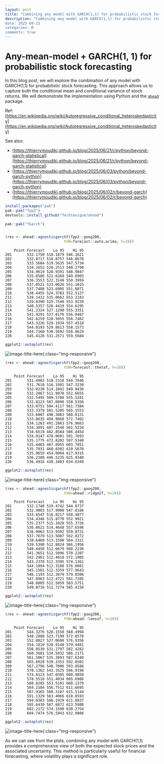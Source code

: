 ```yaml
---
layout: post
title: "Combining any model with GARCH(1,1) for probabilistic stock forecasting"
description: "Combining any model with GARCH(1,1) for probabilistic stock forecasting
date: 2025-09-23
categories: R
comments: true
---
```



# Any-mean-model + GARCH(1, 1) for probabilistic stock forecasting

In this blog post, we will explore the combination of any model with GARCH(1,1) for probabilistic stock forecasting. This approach allows us to capture both the conditional mean and conditional variance of stock returns. We will demonstrate the implementation using Python and the [`ahead`](https://github.com/Techtonique/ahead) package.

Ref: [https://en.wikipedia.org/wiki/Autoregressive_conditional_heteroskedasticity](https://en.wikipedia.org/wiki/Autoregressive_conditional_heteroskedasticity)

See also:
- [https://thierrymoudiki.github.io/blog/2025/06/21/r/python/beyond-garch-statistical](https://thierrymoudiki.github.io/blog/2025/06/21/r/python/beyond-garch-statistical)
- [https://thierrymoudiki.github.io/blog/2025/06/03/python/beyond-garch-python](https://thierrymoudiki.github.io/blog/2025/06/03/python/beyond-garch-python)
- [https://thierrymoudiki.github.io/blog/2025/06/02/r/beyond-garch](https://thierrymoudiki.github.io/blog/2025/06/02/r/beyond-garch)



```R
install.packages("pak")
pak::pak("fpp2")
devtools::install_github("Techtonique/ahead")
```


```R
pak::pak("fGarch")
```


```R

```


```R
(res <- ahead::agnosticgarchf(fpp2::goog200,
                           FUN=forecast::auto.arima, h=20))
```


        Point Forecast    Lo 95    Hi 95
    201       532.1750 518.1879 546.1621
    202       532.8717 518.8757 546.8678
    203       533.5684 519.5635 547.5734
    204       534.2652 520.2513 548.2790
    205       534.9619 520.9391 548.9847
    206       535.6586 521.6269 549.6903
    207       536.3553 522.3148 550.3959
    208       537.0521 523.0026 551.1015
    209       537.7488 523.6905 551.8071
    210       538.4455 524.3783 552.5127
    211       539.1422 525.0662 553.2183
    212       539.8390 525.7540 553.9239
    213       540.5357 526.4419 554.6295
    214       541.2324 527.1298 555.3351
    215       541.9291 527.8176 556.0407
    216       542.6259 528.5055 556.7462
    217       543.3226 529.1934 557.4518
    218       544.0193 529.8813 558.1573
    219       544.7160 530.5692 558.8629
    220       545.4128 531.2571 559.5684



```R
ggplot2::autoplot(res)
```


    
![image-title-here]({{base}}/images/2025-09-23/2025-09-23-ANYMODEL-plus-GARCH_7_0.png){:class="img-responsive"}
    



```R
(res <- ahead::agnosticgarchf(fpp2::goog200,
                           FUN=forecast::thetaf, h=20))
```


        Point Forecast    Lo 95    Hi 95
    201       531.4982 518.2318 544.7646
    202       531.7610 516.1991 547.3230
    203       532.0238 514.1041 549.9436
    204       532.2867 511.9078 552.6655
    205       532.5495 509.5788 555.5201
    206       532.8123 507.0890 558.5356
    207       533.0751 504.4117 561.7384
    208       533.3379 501.5205 565.1553
    209       533.6007 498.3883 568.8131
    210       533.8635 494.9868 572.7402
    211       534.1263 491.2863 576.9663
    212       534.3891 487.2548 581.5234
    213       534.6519 482.8584 586.4454
    214       534.9147 478.0601 591.7693
    215       535.1775 472.8202 597.5348
    216       535.4403 467.0955 603.7851
    217       535.7031 460.8392 610.5670
    218       535.9659 454.0004 617.9315
    219       536.2288 446.5235 625.9340
    220       536.4916 438.3483 634.6349



```R
ggplot2::autoplot(res)
```


    
![image-title-here]({{base}}/images/2025-09-23/2025-09-23-ANYMODEL-plus-GARCH_9_0.png){:class="img-responsive"}
    



```R
(res <- ahead::agnosticgarchf(fpp2::goog200,
                           FUN=ahead::ridge2f, h=20))
```


        Point Forecast    Lo 95    Hi 95
    201       532.1740 519.4742 544.8737
    202       532.9003 517.9900 547.8106
    203       533.6547 516.8217 550.4877
    204       534.4346 515.8770 552.9921
    205       535.2377 515.1028 555.3726
    206       536.0622 514.4648 557.6596
    207       536.9062 513.9392 559.8731
    208       537.7679 513.5087 562.0272
    209       538.6460 513.1598 564.1321
    210       539.5390 512.8824 566.1956
    211       540.4458 512.6679 568.2236
    212       541.3651 512.5096 570.2207
    213       542.2961 512.4018 572.1905
    214       543.2378 512.3395 574.1361
    215       544.1894 512.3188 576.0601
    216       545.1501 512.3359 577.9643
    217       546.1193 512.3879 579.8506
    218       547.0963 512.4721 581.7205
    219       548.0805 512.5859 583.5751
    220       549.0716 512.7274 585.4158



```R
ggplot2::autoplot(res)
```


    
![image-title-here]({{base}}/images/2025-09-23/2025-09-23-ANYMODEL-plus-GARCH_11_0.png){:class="img-responsive"}
    



```R
(res <- ahead::agnosticgarchf(fpp2::goog200,
                           FUN=ahead::loessf, h=20))
```


        Point Forecast    Lo 95    Hi 95
    201       544.3276 520.1558 568.4994
    202       548.2888 523.7199 572.8578
    203       552.0027 527.0698 576.9356
    204       554.1810 528.9140 579.4481
    205       556.8539 531.2797 582.4282
    206       560.3601 534.5032 586.2171
    207       561.5067 535.3893 587.6240
    208       565.6928 539.3353 592.0502
    209       567.2796 540.7006 593.8586
    210       570.1362 543.3525 596.9198
    211       574.0123 547.0395 600.9850
    212       578.5510 551.4034 605.6986
    213       580.8285 553.5191 608.1379
    214       584.2104 556.7512 611.6695
    215       587.9165 560.3187 615.5144
    216       591.1329 563.4066 618.8593
    217       594.0383 566.1929 621.8837
    218       595.6430 567.6872 623.5988
    219       602.2172 574.1590 630.2754
    220       604.7474 576.5943 632.9006



```R
ggplot2::autoplot(res)
```


    
![image-title-here]({{base}}/images/2025-09-23/2025-09-23-ANYMODEL-plus-GARCH_13_0.png){:class="img-responsive"}
    

As we can see from the plots, combining any model with GARCH(1,1) provides a comprehensive view of both the expected stock prices and the associated uncertainty. This method is particularly useful for financial forecasting, where volatility plays a significant role.